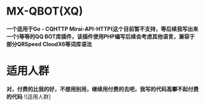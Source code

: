 # MX-QBOT(XQ)
**一个适用于Go - CQHTTP Mirai-API-HTTP(这个目前暂不支持，等后续我写出来一个)等等的QQ BOT库插件，该插件使用PHP编写后续会考虑其他语言，兼容于部分QRSpeed CloudX6等词库语法**
# 适用人群
**对，付费的比我的好，不想用别用，继续用付费的去吧，我写的代码高攀不起付费的代码**
![适用人群]
